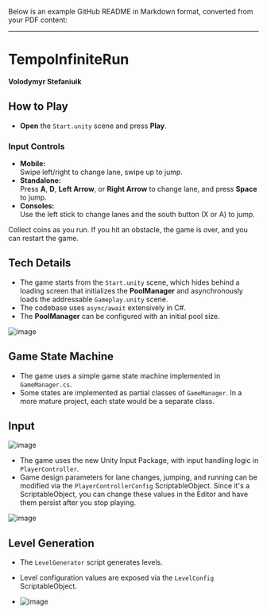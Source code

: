 Below is an example GitHub README in Markdown format, converted from your PDF content:

---

# TempoInfiniteRun

**Volodymyr Stefaniuik**

## How to Play

- **Open** the `Start.unity` scene and press **Play**.

### Input Controls

- **Mobile:**  
  Swipe left/right to change lane, swipe up to jump.
- **Standalone:**  
  Press **A**, **D**, **Left Arrow**, or **Right Arrow** to change lane, and press **Space** to jump.
- **Consoles:**  
  Use the left stick to change lanes and the south button (X or A) to jump.

Collect coins as you run. If you hit an obstacle, the game is over, and you can restart the game.

## Tech Details

- The game starts from the `Start.unity` scene, which hides behind a loading screen that initializes the **PoolManager** and asynchronously loads the addressable `Gameplay.unity` scene.
- The codebase uses `async/await` extensively in C#.
- The **PoolManager** can be configured with an initial pool size.

![image](https://github.com/user-attachments/assets/3e10735e-a883-41d6-888d-34b289bfe52b)

## Game State Machine

- The game uses a simple game state machine implemented in `GameManager.cs`.
- Some states are implemented as partial classes of `GameManager`. In a more mature project, each state would be a separate class.

## Input

![image](https://github.com/user-attachments/assets/639b5a7d-6244-48ff-9fec-f1f2d7a955f6)

- The game uses the new Unity Input Package, with input handling logic in `PlayerController`.
- Game design parameters for lane changes, jumping, and running can be modified via the `PlayerControllerConfig` ScriptableObject. Since it's a ScriptableObject, you can change these values in the Editor and have them persist after you stop playing.

![image](https://github.com/user-attachments/assets/f28fa41e-eeb0-4ab9-8700-554c41bf304b)


## Level Generation

- The `LevelGenerator` script generates levels.
- Level configuration values are exposed via the `LevelConfig` ScriptableObject.

- ![image](https://github.com/user-attachments/assets/02b93afd-aa13-447f-af23-5c99af535603)
